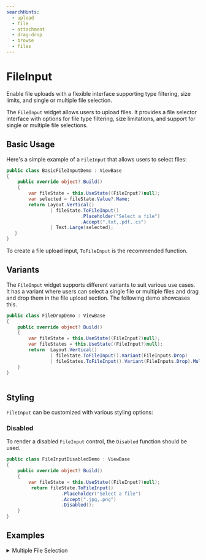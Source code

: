 ```yaml
---
searchHints:
  - upload
  - file
  - attachment
  - drag-drop
  - browse
  - files
---
```


# FileInput

<Ingress>
Enable file uploads with a flexible interface supporting type filtering, size limits, and single or multiple file selection.
</Ingress>

The `FileInput` widget allows users to upload files. It provides a file selector interface with options for file type filtering, size limitations, and support for single or multiple file selections.

## Basic Usage

Here's a simple example of a `FileInput` that allows users to select files:

```csharp demo-below
public class BasicFileInputDemo : ViewBase
{
    public override object? Build()
    {    
        var fileState = this.UseState((FileInput?)null);
        var selected = fileState.Value?.Name;
        return Layout.Vertical()
                | fileState.ToFileInput()
                           .Placeholder("Select a file")
                           .Accept(".txt,.pdf,.cs")
                | Text.Large(selected);                    
   }     
}    
```

To create a file upload input, `ToFileInput` is the recommended function.

## Variants

The `FileInput` widget supports different variants to suit various use cases. It has a variant
where users can select a single file or multiple files and drag and drop them in the file upload
section. The following demo showcases this.

```csharp demo-below
public class FileDropDemo : ViewBase
{    
    public override object? Build()
    {    
        var fileState = this.UseState((FileInput?)null);
        var fileStates = this.UseState((FileInput?)null);
        return  Layout.Vertical()
                | fileState.ToFileInput().Variant(FileInputs.Drop)
                | fileStates.ToFileInput().Variant(FileInputs.Drop).Multiple;
    }
}    
         
```

## Styling

`FileInput` can be customized with various styling options:

### Disabled

To render a disabled `FileInput` control, the `Disabled` function should be used.

```csharp demo-below
public class FileInputDisabledDemo : ViewBase
{
    public override object? Build()
    {
        var fileState = this.UseState((FileInput?)null);
         return fileState.ToFileInput()
                    .Placeholder("Select a file")
                    .Accept(".jpg,.png")
                    .Disabled();
    }
}    
```

<WidgetDocs Type="Ivy.FileInput" ExtensionTypes="Ivy.FileInputExtensions" SourceUrl="https://github.com/Ivy-Interactive/Ivy-Framework/blob/main/Ivy/Widgets/Inputs/FileInput.cs"/>

## Examples

<Details>
<Summary>
Multiple File Selection
</Summary>
<Body>

```csharp demo-below
public class MultiFileSelectionDemo : ViewBase
{
    public override object? Build()
    {    
        
        var filesState = UseState<IEnumerable<FileInput>>([]);
        var selected = UseState("");
        if(filesState.Value.Count() > 0)
        {
            selected.Set($"Files selected: {string.Join(", ", filesState.Value?.Select(f => f.Name) ?? new string[0])}");
        }   
        return Layout.Vertical()
                |  filesState.ToFileInput()
                |  Text.Large(selected);
    }
}

```

</Body>
</Details>
